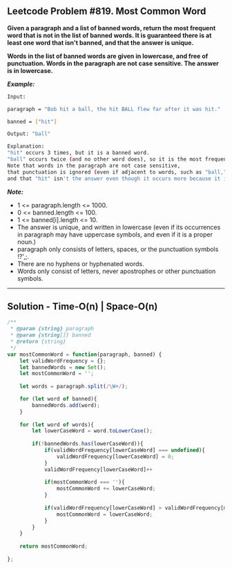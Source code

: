 ## Leetcode Problem #819. Most Common Word

**Given a paragraph and a list of banned words, return the most frequent word that is not in the list of banned words.  It is guaranteed there is at least one word that isn't banned, and that the answer is unique.**

**Words in the list of banned words are given in lowercase, and free of punctuation.  Words in the paragraph are not case sensitive.  The answer is in lowercase.**

***Example:***

```bash
Input: 

paragraph = "Bob hit a ball, the hit BALL flew far after it was hit."

banned = ["hit"]

Output: "ball"

Explanation: 
"hit" occurs 3 times, but it is a banned word.
"ball" occurs twice (and no other word does), so it is the most frequent non-banned word in the paragraph. 
Note that words in the paragraph are not case sensitive,
that punctuation is ignored (even if adjacent to words, such as "ball,"), 
and that "hit" isn't the answer even though it occurs more because it is banned.
```

***Note:***

- 1 <= paragraph.length <= 1000.
- 0 <= banned.length <= 100.
- 1 <= banned[i].length <= 10.
- The answer is unique, and written in lowercase (even if its occurrences in paragraph may have uppercase symbols, and even if it is a proper noun.)
- paragraph only consists of letters, spaces, or the punctuation symbols !?',;.
- There are no hyphens or hyphenated words.
- Words only consist of letters, never apostrophes or other punctuation symbols.

---

## Solution - Time-O(n) | Space-O(n)
```javascript
/**
 * @param {string} paragraph
 * @param {string[]} banned
 * @return {string}
 */
var mostCommonWord = function(paragraph, banned) {
    let validWordFrequency = {};
    let bannedWords = new Set();
    let mostCommonWord = '';
    
    let words = paragraph.split(/\W+/);

    for (let word of banned){
        bannedWords.add(word);
    }
    
    for (let word of words){
        let lowerCaseWord = word.toLowerCase();
        
        if(!bannedWords.has(lowerCaseWord)){
            if(validWordFrequency[lowerCaseWord] === undefined){
                validWordFrequency[lowerCaseWord] = 0;
            } 
            validWordFrequency[lowerCaseWord]++
            
            if(mostCommonWord === ''){
                mostCommonWord += lowerCaseWord;
            }
            
            if(validWordFrequency[lowerCaseWord] > validWordFrequency[mostCommonWord]){
                mostCommonWord = lowerCaseWord;
            }
        }
    }
    
    return mostCommonWord;
    
};
```
